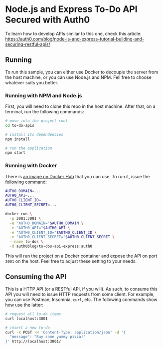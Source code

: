 # Node.js and Express To-Do API Secured with Auth0

To learn how to develop APIs similar to this one, check this article: https://auth0.com/blog/node-js-and-express-tutorial-building-and-securing-restful-apis/

## Running

To run this sample, you can either use Docker to decouple the server from the host machine, or you can use Node.js and NPM. Fell free to choose whatever suits you better.

### Running with NPM and Node.js

First, you will need to clone this repo in the host machine. After that, on a terminal, run the following commands:

```bash
# move into the project root
cd to-do-apis

# install its dependencies
npm install

# run the application
npm start
```

### Running with Docker

There is [an image on Docker Hub](https://cloud.docker.com/u/auth0blog/repository/docker/auth0blog/to-dos-api-express) that you can use. To run it, issue the following command:

```bash
AUTH0_DOMAIN=...
AUTH0_API=...
AUTH0_CLIENT_ID=...
AUTH0_CLIENT_SECRET=...

docker run \
  -p 3001:3001 \
  -e "AUTH0_DOMAIN="$AUTH0_DOMAIN \
  -e "AUTH0_API="$AUTH0_API \
  -e "AUTH0_CLIENT_ID="$AUTH0_CLIENT_ID \
  -e "AUTH0_CLIENT_SECRET="$AUTH0_CLIENT_SECRET \
  --name to-dos \
  -d auth0blog/to-dos-api-express:auth0
```

This will run the project on a Docker container and expose the API on port `3001` on the host. Feel free to adjust these setting to your needs.

## Consuming the API

This is a HTTP API (or a RESTful API, if you will). As such, to consume this API you will need to issue HTTP requests from some client. For example, you can use Postman, Insomnia, `curl`, etc. The following commands show how use the latter:

```bash
# request all to-do items
curl localhost:3001

# insert a new to-do
curl -X POST -H 'Content-Type: application/json' -d '{
  "message": "Buy some yummy pizza!"
}' http://localhost:3001/
```
